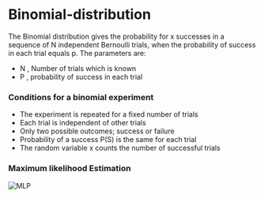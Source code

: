 # Binomial-distribution
The Binomial distribution gives the probability for x successes in a sequence of N independent Bernoulli trials, when the probability of success in each trial equals p.
The parameters are:
- N , Number of trials which is known
- P , probability of success in each trial 
### Conditions for a binomial experiment
- The experiment is repeated for a fixed number of trials
- Each trial is independent of other trials
- Only two possible outcomes; success or failure
- Probability of a success P(S) is the same for each trial
- The random variable x counts the number of successful trials
### Maximum likelihood Estimation
![MLP](https://github.com/user-attachments/assets/19c2792e-e4e3-41f9-8a7f-4110e81ef522)
